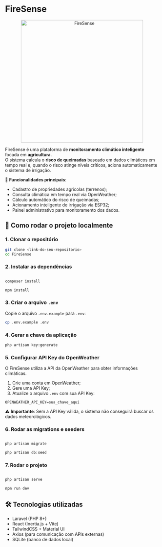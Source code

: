 # FireSense 

<p align="center">
  <img src="./public/fotolp.png" alt="FireSense" width="400">
</p>

FireSense é uma plataforma de **monitoramento climático inteligente** focada em **agricultura**.  
O sistema calcula o **risco de queimadas** baseado em dados climáticos em tempo real e, quando o risco atinge níveis críticos, aciona automaticamente o sistema de irrigação.

🚀 **Funcionalidades principais**:
- Cadastro de propriedades agrícolas (terrenos);
- Consulta climática em tempo real via OpenWeather;
- Cálculo automático do risco de queimadas;
- Acionamento inteligente de irrigação via ESP32;
- Painel administrativo para monitoramento dos dados.

## 🚀 Como rodar o projeto localmente

### 1. Clonar o repositório

```bash
git clone <link-do-seu-repositorio>
cd FireSense
```

### 2. Instalar as dependências

```bash

composer install

npm install
```

### 3. Criar o arquivo `.env`

Copie o arquivo `.env.example` para `.env`:

```bash
cp .env.example .env
```

### 4. Gerar a chave da aplicação

```bash
php artisan key:generate
```

### 5. Configurar API Key do OpenWeather

O FireSense utiliza a API da OpenWeather para obter informações climáticas.

1. Crie uma conta em [OpenWeather](https://home.openweathermap.org/users/sign_up);
2. Gere uma API Key;
3. Atualize o arquivo `.env` com sua API Key:

```env
OPENWEATHER_API_KEY=sua_chave_aqui
```

⚠️ **Importante**: Sem a API Key válida, o sistema não conseguirá buscar os dados meteorológicos.

### 6. Rodar as migrations e seeders

```bash

php artisan migrate

php artisan db:seed
```

### 7. Rodar o projeto

```bash

php artisan serve

npm run dev
```

## 🛠️ Tecnologias utilizadas

- Laravel (PHP 8+)
- React (Inertia.js + Vite)
- TailwindCSS + Material UI
- Axios (para comunicação com APIs externas)
- SQLite (banco de dados local)


